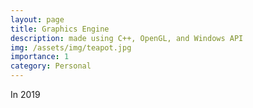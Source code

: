 ```yaml
---
layout: page
title: Graphics Engine
description: made using C++, OpenGL, and Windows API
img: /assets/img/teapot.jpg
importance: 1
category: Personal
---
```


In 2019
